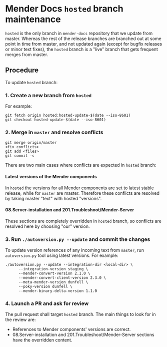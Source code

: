 Mender Docs `hosted` branch maintenance
=======================================

<!--AUTOVERSION: "%. Whereas the rest"/ignore "point in time from %"/ignore "frequent merges from %"/ignore-->
`hosted` is the only branch in `mender-docs` repository that we update from
master. Whereas the rest of the release branches are branched out at some
point in time from master, and not updated again (except for bugfix releases
or minor text fixes), the `hosted` branch is a "live" branch that gets
frequent merges from master.

## Procedure

To update `hosted` branch:

### 1. Create a new branch from `hosted`

For example:

```
git fetch origin hosted:hosted-update-$(date --iso-8601)
git checkout hosted-update-$(date --iso-8601)
```

<!--AUTOVERSION: "Merge in `%` and"/ignore-->
### 2. Merge in `master` and resolve conflicts

<!--AUTOVERSION: "git merge origin/%"/ignore-->
```
git merge origin/master
<fix conflicts>
git add <files>
git commit -s
```

There are two main cases where conflicts are expected in `hosted`
branch:

#### Latest versions of the Mender components

<!--AUTOVERSION: "while for `%` are %"/ignore "taking % \"text\""/ignore-->
In `hosted` the versions for all Mender components are set to
latest stable release, while for `master` are master. Therefore
these conflicts are resolved by taking master "text" with hosted
"versions".

#### 08.Server-installation and 201.Troubleshoot/Mender-Server

These sections are completely overridden in `hosted` branch, so
conflicts are resolved here by choosing "our" version.

### 3. Run `./autoversion.py --update` and commit the changes

<!--AUTOVERSION: "incoming text from `%`,"/ignore-->
To update version references of any incoming text from `master`,
run `autoversion.py` tool using latest versions. For example:

<!--AUTOVERSION: "--mender-convert-version %"/ignore "--mender-convert-client-version %"/ignore "--meta-mender-version %"/ignore "--poky-version %"/ignore "--mender-binary-delta-version %"/ignore-->
```
./autoversion.py --update --integration-dir <local-dir> \
      --integration-version staging \
      --mender-convert-version 2.1.0 \
      --mender-convert-client-version 2.3.0 \
      --meta-mender-version dunfell \
      --poky-version dunfell \
      --mender-binary-delta-version 1.1.0
```

### 4. Launch a PR and ask for review

The pull request shall target `hosted` branch. The main things
to look for in the review are:

* References to Mender components' versions are correct.
* 08.Server-installation and 201.Troubleshoot/Mender-Server sections
  have the overridden content.
